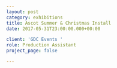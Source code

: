 ```yaml
---
layout: post
category: exhibitions
title: Ascot Summer & Christmas Install
date: 2017-05-31T23:00:00.000+00:00

client: 'GDC Events '
role: Production Assistant
project_page: false

---
```

